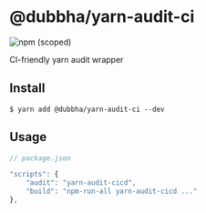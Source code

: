 # @dubbha/yarn-audit-ci

![npm (scoped)](https://img.shields.io/npm/v/@dubbha/yarn-audit-ci.svg)

CI-friendly yarn audit wrapper

## Install

```
$ yarn add @dubbha/yarn-audit-ci --dev
```

## Usage

```js
// package.json

"scripts": {
    "audit": "yarn-audit-cicd",
    "build": "npm-run-all yarn-audit-cicd ..."
},
```
